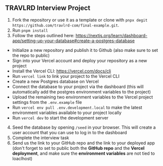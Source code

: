 ## TRAVLRD Interview Project

1. Fork the repository or use it as a template or clone with `pnpx degit https://github.com/travlrd-com/final-example.git`.
2. Run `pnpm install`
3. Follow the steps outlined here: https://nextjs.org/learn/dashboard-app/setting-up-your-database#create-a-postgres-database
  - Initialize a new repository and publish it to Github (also make sure to set the repo to public)
  - Sign into your Vercel account and deploy your repository as a new project
  - Install the Vercel CLI: https://vercel.com/docs/cli
  - Run `vercel link` to link your project to the Vercel CLI
  - Create a new Postgres database on Vercel
  - Connect the database to your project via the dashboard (this will automatically add the postgres environment variables to the project)
  - Upload the remaining two environment variables to the Vercel project settings from the `.env.example` file
  - Run `vercel env pull .env.development.local` to make the latest environment variables available to your project locally
  - Run `vercel dev` to start the development server
4. Seed the database by opening `/seed` in your browser. This will create a user account that you can use to log in to the dashboard
5. Complete the interview task
6. Send us the link to your GitHub repo and the link to your deployed app (don't forget to set to public both the **GitHub repo** and the **Vercel deployment**, and make sure the **environment variables** are not tied to loaclhost)
